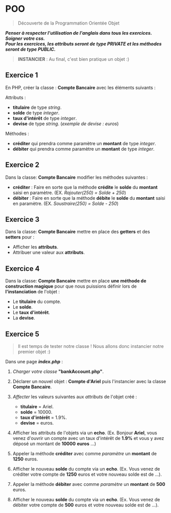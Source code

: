 # POO

> Découverte de la Programmation Orientée Objet  

***Penser à respecter l'utilisation de l'anglais dans tous les exercices.***  
***Soigner votre css.***  
***Pour les exercices, les attributs seront de type PRIVATE et les méthodes seront de type PUBLIC.***  

> **INSTANCIER** : Au final, c'est bien pratique un objet :)

## Exercice 1

En PHP,  créer la classe : **Compte Bancaire** avec les éléments suivants :

Attributs :

* **titulaire** de type *string*.
* **solde** de type *integer*.
* **taux d'intérêt** de type *integer*.
* **devise** de type *string*. (*exemple de devise : euros*)

Méthodes :

* **créditer** qui prendra comme paramètre un **montant** de type *integer*.
* **débiter** qui prendra comme paramètre un **montant** de type *integer*.

## Exercice 2

Dans la classe: **Compte Bancaire** modifier les méthodes suivantes :

* **créditer** : Faire en sorte que la méthode **crédite** le **solde** du **montant** saisi en paramètre. (EX. *Rajouter(250) = Solde + 250*)
* **débiter** : Faire en sorte que la méthode **débite** le **solde** du **montant** saisi en paramètre. (EX. *Soustraire(250) = Solde - 250*)

## Exercice 3

Dans la classe: **Compte Bancaire** mettre en place des **getters** et des **setters** pour :

* Afficher les **attributs**.
* Attribuer une valeur aux **attributs**.

## Exercice 4

Dans la classe: **Compte Bancaire** mettre en place **une méthode de construction magique** pour que nous puissions définir lors de **l'instanciation** de l'objet :

* Le **titulaire** du compte.
* Le **solde**.
* Le **taux d'intérêt**.
* La **devise**.

## Exercice 5

> Il est temps de tester notre classe ! Nous allons donc instancier notre premier objet :)

Dans une page ***index.php*** :

1. *Charger votre classe* **"bankAccount.php"**.
2. Déclarer un nouvel objet : **Compte d'Ariel** puis l'instancier avec la classe **Compte Bancaire**.
3. *Affecter* les valeurs suivantes aux *attributs* de l'objet créé :
    * **titulaire** = Ariel.
    * **solde** = 10000.
    * **taux d'intérêt** = 1.9%.
    * **devise** = euros.
4. Afficher les attributs de l'objets via un **echo**. (Ex. Bonjour **Ariel**, vous venez d'ouvrir un compte avec un taux d'intérêt de **1.9%** et vous y avez déposé un montant de **10000** **euros** ...)

5. Appeler la méthode **créditer** avec comme *paramètre* un **montant** de **1250** euros.

6. Afficher le nouveau **solde** du compte via un **echo**. (Ex. Vous venez de créditer votre compte de **1250** euros et votre nouveau solde est de ...).

7. Appeler la méthode **débiter** avec comme *paramètre* un **montant** de **500** euros.

8. Afficher le nouveau **solde** du compte via un **echo**. (Ex. Vous venez de débiter votre compte de **500** euros et votre nouveau solde est de ...).
